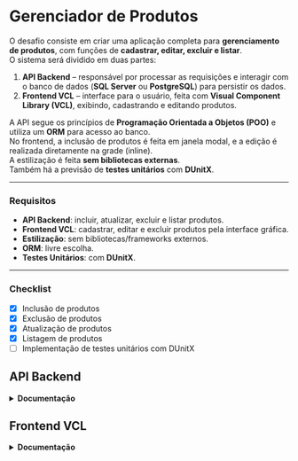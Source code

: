 # Gerenciador de Produtos

O desafio consiste em criar uma aplicação completa para **gerenciamento de produtos**, com funções de **cadastrar, editar, excluir e listar**.  
O sistema será dividido em duas partes:

1. **API Backend** – responsável por processar as requisições e interagir com o banco de dados (**SQL Server** ou **PostgreSQL**) para persistir os dados.  
2. **Frontend VCL** – interface para o usuário, feita com **Visual Component Library (VCL)**, exibindo, cadastrando e editando produtos.

A API segue os princípios de **Programação Orientada a Objetos (POO)** e utiliza um **ORM** para acesso ao banco.  
No frontend, a inclusão de produtos é feita em janela modal, e a edição é realizada diretamente na grade (inline).  
A estilização é feita **sem bibliotecas externas**.  
Também há a previsão de **testes unitários** com **DUnitX**.

---

### **Requisitos**
- **API Backend**: incluir, atualizar, excluir e listar produtos.
- **Frontend VCL**: cadastrar, editar e excluir produtos pela interface gráfica.
- **Estilização**: sem bibliotecas/frameworks externos.
- **ORM**: livre escolha.
- **Testes Unitários**: com **DUnitX**.

---

### **Checklist**
- [x] Inclusão de produtos  
- [x] Exclusão de produtos  
- [x] Atualização de produtos  
- [x] Listagem de produtos  
- [ ] Implementação de testes unitários com DUnitX  

## API Backend

<details>
<summary><strong>Documentação</strong></summary>
  
O backend processa requisições de produtos, aplica regras, acessa o banco de dados e retorna respostas padronizadas.

**Requisitos**
- .NET SDK 9.0+
- PostgreSQL
- Visual Studio, VS Code ou Rider

<details>
<summary><strong>1) Como rodar</strong></summary>

**Configurar banco**
1. No arquivo `GerenciadorDeProdutos.API/appsettings.json`, ajuste `Database.Postgres.ConnectionString` com host, porta, banco, usuário e senha.

**Criar tabelas e seed**
```bash
dotnet tool install --global dotnet-ef
dotnet ef database update --project GerenciadorDeProdutos.Infrastructure --startup-project GerenciadorDeProdutos.API
```

**Executar**
- **VS**: selecione perfil **DEV** ou **PROD** e pressione **F5**.
- **CLI**:
```bash
dotnet run --project GerenciadorDeProdutos.API
```
A API sobe em `http://localhost:5289` com Swagger.
</details>

<details>
<summary><strong>2) Entidade Produto</strong></summary>

Campos: `Id`, `Code`, `Name`, `Description?`, `Price`, `Stock`, `CreatedAt`, `UpdatedAt`  

**Regras**
- Nome obrigatório  
- Preço > 0  
- Estoque ≥ 0
</details>

<details>
<summary><strong>3) Endpoints</strong></summary>

Base: `/api/v1/products`

| Método | Rota       | Ação                |
|--------|------------|--------------------|
| GET    | `/`        | Listar todos       |
| GET    | `/{id}`    | Buscar por ID      |
| POST   | `/`        | Criar produto      |
| PUT    | `/`        | Atualizar produto  |
| DELETE | `/{id}`    | Excluir um         |
| DELETE | `/batch`   | Excluir vários     |

**Resposta padrão**: `statusCode`, `title`, `data`, `errors`
</details>

<details>
<summary><strong>4) Fluxo interno</strong></summary>

1. Controller recebe requisição  
2. Chama Service (regra de negócio)  
3. Service usa Repository + UnitOfWork para salvar/buscar no banco  
4. Retorna resposta padrão
</details>

<details>
<summary><strong>5) Glossário</strong></summary>

- **API**: serviço que recebe e responde  
- **Endpoint**: endereço da API  
- **ORM**: mapeia objetos e banco  
- **Entity**: estrutura de dados  
- **Service**: regra de negócio  
- **Repository**: acesso ao banco  
- **UnitOfWork**: garante transações  
- **Swagger**: interface de teste
</details>
</details>

## Frontend VCL

<details>
<summary><strong>Documentação</strong></summary>

O **Frontend VCL** é a aplicação em **Delphi (VCL)** que consome a API do Backend para listar, incluir e editar produtos.

**Requisitos**
- Delphi (ex.: 10.3+)
- Windows
- API Backend rodando em `http://localhost:5289` (ou outra URL configurada)

---

<details>
<summary><strong>1) Como rodar</strong></summary>

**Configurar URL da API**
1. Abra o projeto no Delphi.
2. Ajuste a **Base URL** para apontar para a API (ex.: `http://localhost:5289/`).

**Executar**
- Pressione **F9** no Delphi.
- A tela principal abrirá com a lista de produtos carregada via API.

**Pré-condição**
- API deve estar em execução antes de abrir o Frontend.
</details>

<details>
<summary><strong>2) Estrutura</strong></summary>

- **Controllers**: fazem chamadas HTTP para a API.
- **Entities/Models**: representam os dados do produto.
- **Forms**:
  - **Principal**: acesso ao módulo de produtos.
  - **Produtos**: listagem em grid com edição inline.
  - **Cadastro**: modal para inclusão.

</details>

<details>
<summary><strong>3) Funcionalidades</strong></summary>

- **Buscar**: carrega produtos do Backend.
- **Incluir**: abre modal para cadastro.
- **Editar**: diretamente na grid (inline).
- **Excluir**: individual ou em lote (checkbox).
- **Feedback**: mensagens de sucesso/erro conforme retorno da API.

</details>

</details>
